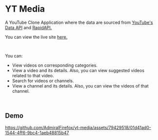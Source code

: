 # YT Media

A YouTube Clone Application where the data are sourced from [YouTube's Data API](https://developers.google.com/youtube/v3) and  [RapidAPI.](https://rapidapi.com/hub) 

You can view the live site [here.](https://yt-media-watch.vercel.app/)

<br />

You can:

* View videos on corresponding categories.
* View a video and its details. Also, you can view suggested videos related to that video. 
* Search for videos or channels.
* View a channel and its details. Also, you can view the videos of that channel. 

<br />

## Demo

https://github.com/AdmiralFirefox/yt-media/assets/79429518/01d41ad0-1544-4ff6-9bc4-1aeb48815b47


